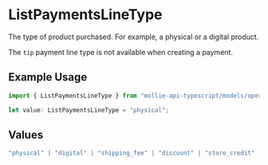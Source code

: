 # ListPaymentsLineType

The type of product purchased. For example, a physical or a digital product.

The `tip` payment line type is not available when creating a payment.

## Example Usage

```typescript
import { ListPaymentsLineType } from "mollie-api-typescript/models/operations";

let value: ListPaymentsLineType = "physical";
```

## Values

```typescript
"physical" | "digital" | "shipping_fee" | "discount" | "store_credit" | "gift_card" | "surcharge" | "tip"
```